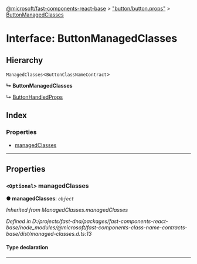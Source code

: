 [@microsoft/fast-components-react-base](../README.md) > ["button/button.props"](../modules/_button_button_props_.md) > [ButtonManagedClasses](../interfaces/_button_button_props_.buttonmanagedclasses.md)

# Interface: ButtonManagedClasses

## Hierarchy

 `ManagedClasses`<`ButtonClassNameContract`>

**↳ ButtonManagedClasses**

↳  [ButtonHandledProps](_button_button_props_.buttonhandledprops.md)

## Index

### Properties

* [managedClasses](_button_button_props_.buttonmanagedclasses.md#managedclasses)

---

## Properties

<a id="managedclasses"></a>

### `<Optional>` managedClasses

**● managedClasses**: *`object`*

*Inherited from ManagedClasses.managedClasses*

*Defined in D:/projects/fast-dna/packages/fast-components-react-base/node_modules/@microsoft/fast-components-class-name-contracts-base/dist/managed-classes.d.ts:13*

#### Type declaration

___

